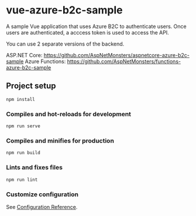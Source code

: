 # vue-azure-b2c-sample

A sample Vue application that uses Azure B2C to authenticate users. Once users are authenticated, a acccess token is used to access the API. 

You can use 2 separate versions of the backend. 

ASP.NET Core: https://github.com/AspNetMonsters/aspnetcore-azure-b2c-sample 
Azure Functions: https://github.com/AspNetMonsters/functions-azure-b2c-sample


## Project setup
```
npm install
```

### Compiles and hot-reloads for development
```
npm run serve
```

### Compiles and minifies for production
```
npm run build
```

### Lints and fixes files
```
npm run lint
```

### Customize configuration
See [Configuration Reference](https://cli.vuejs.org/config/).
